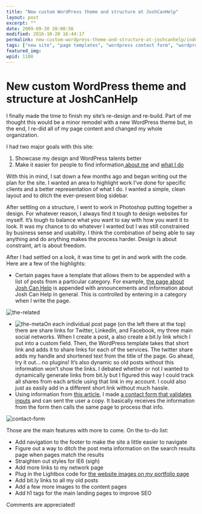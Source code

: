 ```yaml
---
title: "New custom WordPress theme and structure at JoshCanHelp"
layout: post
excerpt: ""
date: 2009-09-30 20:00:56
modified: 2016-10-20 16:44:17
permalink: new-custom-wordpress-theme-and-structure-at-joshcanhelp/index.html
tags: ["new site", "page templates", "wordpress contact form", "wordpress themes", "about joshcanhelp"]
featured_img: 
wpid: 1108
---
```


# New custom WordPress theme and structure at JoshCanHelp

I finally made the time to finish my site’s re-design and re-build. Part of me thought this would be a minor remodel with a new WordPress theme but, in the end, I re-did all of my page content and changed my whole organization.

I had two major goals with this site:

1. Showcase my design and WordPress talents better
2. Make it easier for people to find information[ about me](/about/josh-cunningham/) and [what I do](/about/)

With this in mind, I sat down a few months ago and began writing out the plan for the site. I wanted an area to highlight work I’ve done for specific clients and a better representation of what I do. I wanted a simple, clean layout and to ditch the ever-present blog sidebar.

After settling on a structure, I went to work in Photoshop putting together a design. For whatever reason, I always find it tough to design websites for myself. It’s tough to balance what you want to say with how you want it to look. It was my chance to do whatever I wanted but I was still constrained by business sense and usability. I think the combination of being able to say anything and do anything makes the process harder. Design is about constraint, art is about freedom.  
  
After I had settled on a look, it was time to get in and work with the code. Here are a few of the highlights:

- Certain pages have a template that allows them to be appended with a list of posts from a particular category. For example, [the page about Josh Can Help](/about/web-strategy-business/) is appended with announcements and information about Josh Can Help in general. This is controlled by entering in a category when I write the page.

![the-related](/_images/2009/09/the-related.png "the-related")

- ![the-meta](/_images/2009/09/the-meta.png "the-meta")On each individual post page (on the left there at the top) there are share links for Twitter, LinkedIn, and Facebook, my three main social networks. When I create a post, a also create a bit.ly link which I put into a custom field. Then, the WordPress template takes that short link and adds it to share links for each of the services. The twitter share adds my handle and shortened text from the title of the page. Go ahead, try it out… no plugins! It’s also dynamic so old posts without this information won’t show the links. I debated whether or not I wanted to dynamically generate links from bit.ly but I figured this way I could track all shares from each article using that link in my account. I could also just as easily add in a different short link without much hassle.
- Using information from [this article](http://trevordavis.net/blog/tutorial/wordpress-jquery-contact-form-without-a-plugin/), I made [a contact form that validates inputs](/contact/) and can sent the user a copy. It basically receives the information from the form then calls the same page to process that info.

![contact-form](/_images/2009/09/contact-form.png "contact-form")

Those are the main features with more to come. On the to-do list:

- Add navigation to the footer to make the site a little easier to navigate
- Figure out a way to ditch the post meta information on the search results page when pages match the results
- Straighten out styles for IE6 (sigh)
- Add more links to my network page
- Plug in the Lightbox code for [the website images on my portfolio page](/type/gallery)
- Add bit.ly links to all my old posts
- Add a few more images to the content pages
- Add h1 tags for the main landing pages to improve SEO

Comments are appreciated!